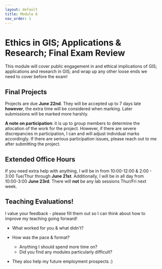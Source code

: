 ```yaml
---
layout: default
title: Module 6
nav_order: 1
---
```


#  Ethics in GIS; Applications & Research; Final Exam Review   

This module will cover public engagement in and ethical implications of GIS; applications and research in GIS; and wrap up any other loose ends we need to cover before the exam!

## Final Projects

Projects are due **June 22nd**.  They will be accepted up to 7 days late **however**, the extra time will be considered when marking.  Later submissions will be marked more harshly.

**A note on participation**:  it is up to group members to determine the allocation of the work for the project.  However, if there are severe discrepancies in participation, I can and will adjust individual marks accordingly.  If there are serious participation issues, please reach out to me after submitting the project.

## Extended Office Hours

If you need extra help with anything, I will be in from 10:00-12:00 & 2:00 - 3:00 Tue/Thur through **June 21st**.  Additionally, I will be in all day from  10:00-3:00 **June 23rd**.  There will **not** be any lab sessions Thur/Fri next week.

## Teaching Evaluations!

I value your feedback - please fill them out so I can think about how to improve my teaching going forward!

* What worked for you & what didn't?
* How was the pace & format?
	* Anything I should spend more time on?
	* Did you find any modules particularly difficult?

* They also help my future employment prospects :)

